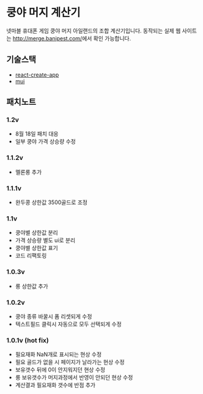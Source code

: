 # 쿵야 머지 계산기
 넷마블 휴대폰 게임 쿵야 머지 아일랜드의 조합 계산기입니다. 동작되는 실제 웹 사이트는 <http://merge.banipest.com/>에서 확인 가능합니다.
 
## 기술스택
 * [react-create-app](https://create-react-app.dev/ )
 * [mui](https://mui.com/)

## 패치노트

### 1.2v
 * 8월 18일 패치 대응
 * 일부 쿵야 가격 상승량 수정

### 1.1.2v
 * 멜론룽 추가

### 1.1.1v
 * 완두콩 상한값 3500골드로 조정

### 1.1v
 * 쿵야별 상한값 분리
 * 가격 상승량 별도 ui로 분리
 * 쿵야별 상한값 표기
 * 코드 리팩토링
 
### 1.0.3v
 * 룽 상한값 추가
 
### 1.0.2v
 * 쿵야 종류 바꿀시 폼 리셋되게 수정
 * 텍스트필드 클릭시 자동으로 모두 선택되게 수정 
 
### 1.0.1v (hot fix)
 * 필요재화 NaN개로 표시되는 현상 수정
 * 필요 골드가 없을 시 페이지가 날라가는 현상 수정
 * 보유갯수 뒤에 0이 안지워지던 현상 수정
 * 룽 보유갯수가 머지과정에서 반영이 안되던 현상 수정
 * 계산결과 필요재화 갯수에 반점 추가 